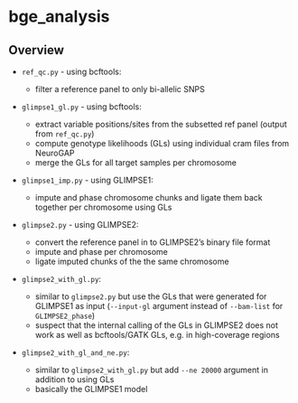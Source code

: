 # bge_analysis

## Overview 

- `ref_qc.py` - using bcftools:
  - filter a reference panel to only bi-allelic SNPS 

- `glimpse1_gl.py` - using bcftools: 
  - extract variable positions/sites from the subsetted ref panel (output from `ref_qc.py`)  
  - compute genotype likelihoods (GLs) using individual cram files from NeuroGAP 
  - merge the GLs for all target samples per chromosome

- `glimpse1_imp.py` - using GLIMPSE1:
  - impute and phase chromosome chunks and ligate them  back together per chromosome using GLs 

- `glimpse2.py` - using  GLIMPSE2:
  - convert the reference panel in to GLIMPSE2’s binary file format
  - impute and phase per chromosome
  - ligate imputed chunks of the the same chromosome
  
- `glimpse2_with_gl.py`:
  - similar to `glimpse2.py` but use the GLs that were generated for GLIMPSE1 as input (`--input-gl` argument instead of `--bam-list` for `GLIMPSE2_phase`) 
  - suspect that the internal calling of the GLs in GLIMPSE2 does not work as well as bcftools/GATK GLs, e.g. in high-coverage regions 
  
- `glimpse2_with_gl_and_ne.py`: 
  - similar to `glimpse2_with_gl.py` but add `--ne 20000` argument in addition to using GLs 
  - basically the GLIMPSE1 model
  

